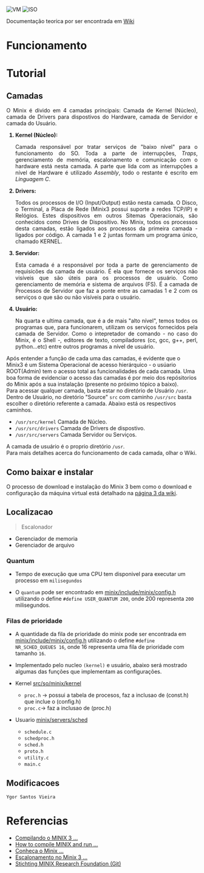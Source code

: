 ![VM](https://img.shields.io/badge/VM-VirtualBox-success)
![ISO](https://img.shields.io/badge/ISO-Linux-red)

Documentação teorica por ser encontrada em [Wiki](https://github.com/danieldiv/minix/wiki)

# Funcionamento

# Tutorial

## Camadas

<p align="justify">
  O Minix é divido em 4 camadas principais: Camada de Kernel (Núcleo), camada de Drivers para dispostivos do Hardware, camada de Servidor e camada do Usuário.
  <ol>
  
  <strong>
    <li>
      Kernel (Núcleo):
    </li>
  </strong>
  <p align="justify">
    Camada responsável por tratar serviços de "baixo nível" para o funcionamento do SO. Toda a parte de interrupções, <i>Traps</i>, gerenciamento de memória, escalonamento e comunicação com o hardware está nesta camada. A parte que lida com as interrupções a nível de Hardware é utilizado <i>Assembly</i>, todo o restante é escrito em <i>Linguagem C</i>.
  </p>
  
  <strong>
  <li>
      Drivers:
    </li>
  </strong>
  <p align="justify">
    Todos os processos de I/O (Input/Output) estão nesta camada. O Disco, o Terminal, a Placa de Rede (Minix3 possui suporte a redes TCP/IP) e Relógios. Estes dispositivos em outros Sitemas Operacionais, são conhecidos como Drives de Dispositivo. No Minix, todos os processos desta camadas, estão ligados aos processos da primeira camada - ligados por código. A camada 1 e 2 juntas formam um programa único, chamado KERNEL.
  </p>
  
   <strong>
  <li>
      Servidor:
    </li>
  </strong>
  <p align="justify">
    Esta camada é a responsável por toda a parte de gerenciamento de requisicões da camada de usuário. É ela que fornece os serviços não visíveis que são úteis para os processos de usuário. Como gerenciamento de memória e sistema de arquivos (FS). É a camada de Processos de Servidor que faz a ponte entre as camadas 1 e 2 com os serviços o que são ou não visíveis para o usuário. 
  </p>
  
   <strong>
  <li>
      Usuário:
    </li>
  </strong>
  <p align="justify">
    Na quarta e ultima camada, que é a de mais "alto nível", temos todos os programas que, para funcionarem, utilizam os serviços fornecidos pela camada de Servidor. Como o intepretador de comando - no caso do Minix, é o Shell -, editores de texto, compiladores (cc, gcc, g++, perl, python...etc) entre outros programas a nível de usuário.
  </p>
  
  </ol>
  
  Após entender a função de cada uma das camadas, é evidente que o Minix3 é um Sistema Operacional de acesso hierárquico - o usúario ROOT(Admin) tem o acesso total as funcionalidades de cada camada. Uma boa forma de evidenciar o acesso das camadas é por meio dos repósitorios do Minix após a sua instalação (presente no próximo tópico a baixo).<br>
  Para acessar qualquer camada, basta estar no diretório de Usuário <code>/usr</code>. Dentro de Usuário, no diretório "Source" <code>src</code> com caminho <code>/usr/src</code> basta escolher o diretório referente a camada. Abaixo está os respectivos caminhos.<br>
  
  <ul>    
    <li>
      <code>/usr/src/kernel</code> Camada de Núcleo.
    </li>
   <li>
        <code>/usr/src/drivers</code> Camada de Drivers de dispostivo.
    </li>
    <li>
        <code>/usr/src/servers</code> Camada Servidor ou Serviços.
    </li>
  </ul>
  
  A camada de usuário é o proprio diretório <code>/usr</code>.<br>
  Para mais detalhes acerca do funcionamento de cada camada, olhar o Wiki.
  
</p>

## Como baixar e instalar

O processo de download e instalação do Minix 3 bem como o download e configuração da máquina virtual está detalhado na <a href="https://github.com/danieldiv/minix/wiki/3-Como-baixar-e-instalar"> página 3 da wiki</a>.

## Localizacao

> Escalonador

- Gerenciador de memoria
- Gerenciador de arquivo

### Quantum

- Tempo de execução que uma CPU tem disponivel para executar um processo em `milisegundos`

- O `quantum` pode ser encontrado em [minix/include/minix/config.h](https://github.com/danieldiv/minix/blob/master/minix/include/minix/config.h#L74) utilizando o define `#define USER_QUANTUM 200`, onde 200 representa `200` milisegundos.

### Filas de prioridade

- A quantidade da fila de prioridade do minix pode ser encontrada em [minix/include/minix/config.h](https://github.com/danieldiv/minix/blob/master/minix/include/minix/config.h#L66) utilizando o define `#define NR_SCHED_QUEUES 16`, onde 16 representa uma fila de prioridade com tamanho `16`.

- Implementado pelo nucleo `(kernel)` e usuário, abaixo será mostrado algumas das funções que implementam as configurações.

- Kernel [src/so/minix/kernel](https://github.com/danieldiv/minix/tree/master/minix/kernel)

  - `proc.h` -> possui a tabela de procesos, faz a inclusao de (const.h) que inclue o (config.h)
  - `proc.c`-> faz a inclusao de (proc.h)

- Usuario [minix/servers/sched](https://github.com/danieldiv/minix/tree/master/minix/servers/sched)
  - `schedule.c`
  - `schedproc.h`
  - `sched.h`
  - `proto.h`
  - `utility.c`
  - `main.c`

## Modificacoes

`Ygor Santos Vieira`

# Referencias

- [Compilando o MINIX 3 ...](https://sergioprado.org/compilando-o-minix-3-para-beaglebone-black/)
- [How to compile MINIX and run ...](https://www.youtube.com/watch?v=cH1UDLp9pQ0)
- [Conheça o Minix ...](https://sempreupdate.com.br/minix-o-sistema-que-o-linus-se-basesou-para-criar-o-linux/)
- [Escalonamento no Minix 3 ...](https://www.youtube.com/watch?v=-TUmEsa3sno)
- [Stichting MINIX Research Foundation (Git)](https://github.com/Stichting-MINIX-Research-Foundation/minix)
